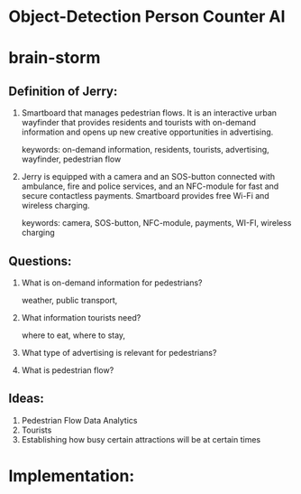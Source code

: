 # Object-Detection Person Counter AI

# brain-storm

## Definition of Jerry:

1. Smartboard that manages pedestrian flows. It is an interactive urban
   wayfinder that provides residents and tourists with  on-demand information
   and opens up new creative opportunities in advertising.

   keywords: on-demand information, residents, tourists, advertising, wayfinder,
   pedestrian flow

2. Jerry is equipped with a camera and an SOS-button connected with ambulance,
   fire and police services, and an NFC-module for fast and secure contactless
   payments. Smartboard provides free Wi-Fi and wireless charging.

   keywords: camera, SOS-button, NFC-module, payments, WI-FI, wireless charging

## Questions:

1. What is on-demand information for pedestrians?

    weather, public transport,

2. What information tourists need?

    where to eat, where to stay, 

3. What type of advertising is relevant for pedestrians?

4. What is pedestrian flow?

## Ideas:

1. Pedestrian Flow Data Analytics
2. Tourists
3. Establishing how busy certain attractions will be at certain times

# Implementation:

